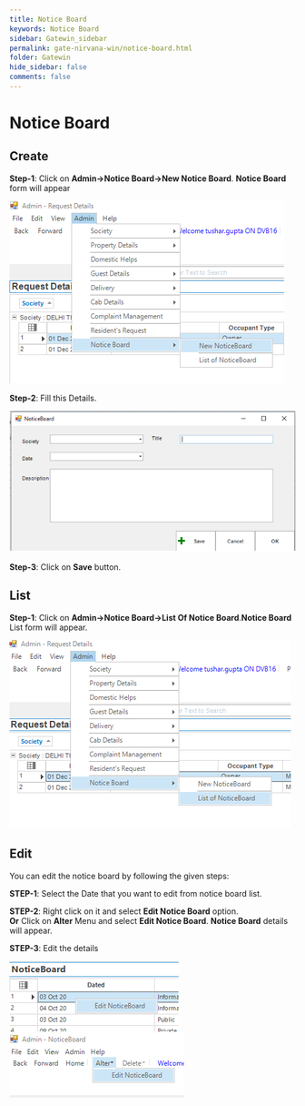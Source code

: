 ```yaml
---
title: Notice Board
keywords: Notice Board
sidebar: Gatewin_sidebar
permalink: gate-nirvana-win/notice-board.html
folder: Gatewin
hide_sidebar: false
comments: false
---
```


# Notice Board

## Create

**Step-1**: Click on **Admin->Notice Board->New Notice Board**. **Notice Board** form will appear

![](/images/ANoticeBoardCreateSelectMenuwin.png)

**Step-2**: Fill this Details.

![](/images/NoriceBoardSelectFormwin.png)

**Step-3**: Click on **Save** button.


## List


**Step-1**:  Click on **Admin->Notice Board->List Of Notice Board**.**Notice Board** List form will appear.

![](/images/ANoticeBoardListwin.png)

## Edit


You can edit the notice board by following the given steps:

**STEP-1**: Select the Date that you want to edit from notice board list.

**STEP-2**: Right click on it and select **Edit Notice Board** option.                             
                                                  **Or**
       Click on **Alter** Menu and select **Edit Notice Board**. **Notice Board** details will appear.

**STEP-3**: Edit the details

![](/images/NoticeBoardEditwin.png)
![](/images/NoticeBoardEdit1win.png)
